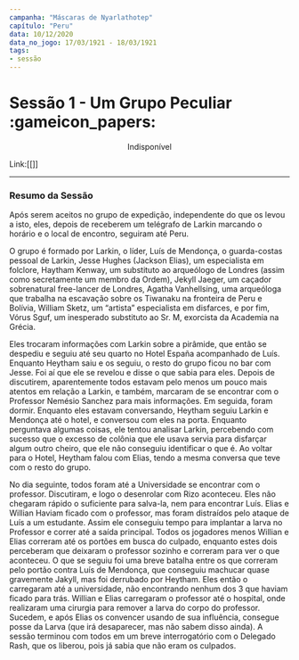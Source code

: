 ```yaml
---
campanha: "Máscaras de Nyarlathotep"
capítulo: "Peru"
data: 10/12/2020
data_no_jogo: 17/03/1921 - 18/03/1921
tags: 
- sessão
---
```

# Sessão 1 - Um Grupo Peculiar :gameicon_papers:

<div align="center">Indisponível</div>

Link:[[]]

---
### Resumo da Sessão
Após serem aceitos no grupo de expedição, independente do que os levou a isto, eles, depois de receberem um telégrafo de Larkin marcando o horário e o local de encontro, seguiram até Peru. 

O grupo é formado por Larkin, o líder, Luís de Mendonça, o guarda-costas pessoal de Larkin, Jesse Hughes (Jackson Elias), um especialista em folclore, Haytham Kenway, um substituto ao arqueólogo de Londres (assim como secretamente um membro da Ordem), Jekyll Jaeger, um caçador sobrenatural free-lancer de Londres, Agatha Vanhellsing, uma arqueóloga que trabalha na escavação sobre os Tiwanaku na fronteira de Peru e Bolívia, William Sketz, um “artista” especialista em disfarces, e por fim, Vórus Sguf, um inesperado substituto ao Sr. M, exorcista da Academia na Grécia. 

Eles trocaram informações com Larkin sobre a pirâmide, que então se despediu e seguiu até seu quarto no Hotel España acompanhado de Luís. Enquanto Heytham saiu e os seguiu, o resto do grupo ficou no bar com Jesse. Foi aí que ele se revelou e disse o que sabia para eles. Depois de discutirem, aparentemente todos estavam pelo menos um pouco mais atentos em relação a Larkin, e também, marcaram de se encontrar com o Professor Nemésio Sanchez para mais informações. Em seguida, foram dormir. Enquanto eles estavam conversando, Heytham seguiu Larkin e Mendonça até o hotel, e conversou com eles na porta. Enquanto perguntava algumas coisas, ele tentou analisar Larkin, percebendo com sucesso que o excesso de colônia que ele usava servia para disfarçar algum outro cheiro, que ele não conseguiu identificar o que é. Ao voltar para o Hotel, Heytham falou com Elias, tendo a mesma conversa que teve com o resto do grupo. 

No dia seguinte, todos foram até a Universidade se encontrar com o professor. Discutiram, e logo o desenrolar com Rizo aconteceu. Eles não chegaram rápido o suficiente para salva-la, nem para encontrar Luís. Elias e Willian Haviam ficado com o professor, mas foram distraídos pelo ataque de Luís a um estudante. Assim ele conseguiu tempo para implantar a larva no Professor e correr até a saída principal. Todos os jogadores menos Willian e Elias correram até os portões em busca do culpado, enquanto estes dois perceberam que deixaram o professor sozinho e correram para ver o que aconteceu. O que se seguiu foi uma breve batalha entre os que correram pelo portão contra Luís de Mendonça, que conseguiu machucar quase gravemente Jakyll, mas foi derrubado por Heytham. Eles então o carregaram até a universidade, não encontrando nenhum dos 3 que haviam ficado para trás. Willian e Elias carregaram o professor até o hospital, onde realizaram uma cirurgia para remover a larva do corpo do professor. Sucedem, e após Elias os convencer usando de sua influência, consegue posse da Larva (que irá desaparecer, mas não sabem disso ainda). A sessão terminou com todos em um breve interrogatório com o Delegado Rash, que os liberou, pois já sabia que não eram os culpados.


